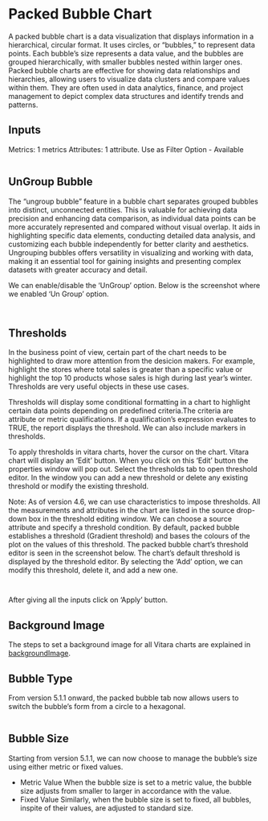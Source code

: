 # Packed Bubble Chart

A packed bubble chart is a data visualization that displays information in a hierarchical, circular format. It uses circles, or “bubbles,” to represent data points. Each bubble’s size represents a data value, and the bubbles are grouped hierarchically, with smaller bubbles nested within larger ones. Packed bubble charts are effective for showing data relationships and hierarchies, allowing users to visualize data clusters and compare values within them. They are often used in data analytics, finance, and project management to depict complex data structures and identify trends and patterns.

## Inputs <a href="#inputs" id="inputs"></a>

Metrics: 1 metrics Attributes: 1 attribute. Use as Filter Option - Available

<figure><img src="../.gitbook/assets/PB1.png" alt=""><figcaption></figcaption></figure>

## UnGroup Bubble <a href="#ungroup-bubble" id="ungroup-bubble"></a>

The “ungroup bubble” feature in a bubble chart separates grouped bubbles into distinct, unconnected entities. This is valuable for achieving data precision and enhancing data comparison, as individual data points can be more accurately represented and compared without visual overlap. It aids in highlighting specific data elements, conducting detailed data analysis, and customizing each bubble independently for better clarity and aesthetics. Ungrouping bubbles offers versatility in visualizing and working with data, making it an essential tool for gaining insights and presenting complex datasets with greater accuracy and detail.

We can enable/disable the ‘UnGroup’ option. Below is the screenshot where we enabled ‘Un Group’ option.

<figure><img src="../.gitbook/assets/PB3.png" alt=""><figcaption></figcaption></figure>

<figure><img src="../.gitbook/assets/PB2.png" alt=""><figcaption></figcaption></figure>

## Thresholds <a href="#thresholds" id="thresholds"></a>

In the business point of view, certain part of the chart needs to be highlighted to draw more attention from the desicion makers. For example, highlight the stores where total sales is greater than a specific value or highlight the top 10 products whose sales is high during last year’s winter. Thresholds are very useful objects in these use cases.

Thresholds will display some conditional formatting in a chart to highlight certain data points depending on predefined criteria.The criteria are attribute or metric qualifications. If a qualification’s expression evaluates to TRUE, the report displays the threshold. We can also include markers in thresholds.

To apply thresholds in vitara charts, hover the cursor on the chart. Vitara chart will display an ‘Edit’ button. When you click on this ‘Edit’ button the properties window will pop out. Select the thresholds tab to open threshold editor. In the window you can add a new threshold or delete any existing threshold or modify the existing threshold.

Note: As of version 4.6, we can use characteristics to impose thresholds. All the measurements and attributes in the chart are listed in the source drop-down box in the threshold editing window. We can choose a source attribute and specify a threshold condition. By default, packed bubble establishes a threshold (Gradient threshold) and bases the colours of the plot on the values of this threshold. The packed bubble chart’s threshold editor is seen in the screenshot below. The chart’s default threshold is displayed by the threshold editor. By selecting the ‘Add’ option, we can modify this threshold, delete it, and add a new one.

<figure><img src="../.gitbook/assets/image520.png" alt=""><figcaption></figcaption></figure>

<figure><img src="../.gitbook/assets/image521.png" alt=""><figcaption></figcaption></figure>

After giving all the inputs click on ‘Apply’ button.

## Background Image <a href="#background-image" id="background-image"></a>

The steps to set a background image for all Vitara charts are explained in [backgroundImage](background-images.md).

## Bubble Type <a href="#bubble-type" id="bubble-type"></a>

From version 5.1.1 onward, the packed bubble tab now allows users to switch the bubble’s form from a circle to a hexagonal.

<figure><img src="../.gitbook/assets/PackedBubble1.png" alt=""><figcaption></figcaption></figure>

## **Bubble Size**

Starting from version 5.1.1, we can now choose to manage the bubble’s size using either metric or fixed values.

* Metric Value When the bubble size is set to a metric value, the bubble size adjusts from smaller to larger in accordance with the value.
* Fixed Value Similarly, when the bubble size is set to fixed, all bubbles, inspite of their values, are adjusted to standard size.

<figure><img src="../.gitbook/assets/BubbleSize1.png" alt=""><figcaption></figcaption></figure>

<figure><img src="../.gitbook/assets/BubbleSize2.png" alt=""><figcaption></figcaption></figure>

